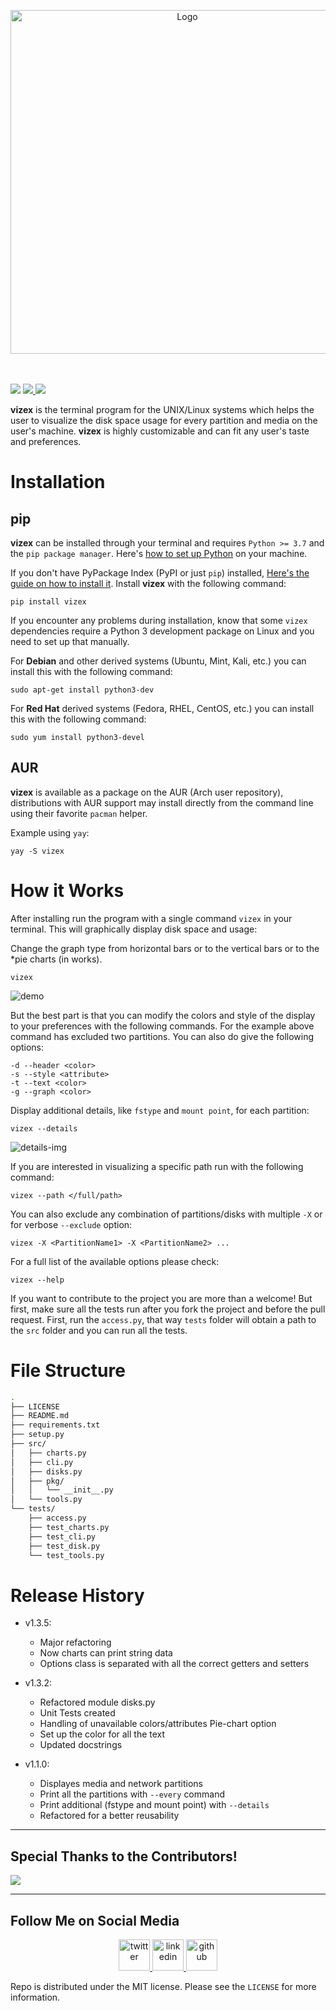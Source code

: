 <p align="center">
	<img title="Logo" src="https://i.imgur.com/Jt0V0ce.png" width=550>
	<br>
	<br>
	<br>
</p>
<p>
	<a href="https://pypi.org/project/vizex/"><img src="https://img.shields.io/github/v/release/bexxmodd/vizex?color=beige&style=flat-square"></a>
	<a href="https://paypal.me/bexxmodd?locale.x=en_US"><img src="https://img.shields.io/badge/donate-paypal-blue?style=flat"> </a>
	<a href="./LICENSE.md"><img src="https://img.shields.io/pypi/l/vizex?color=g&style=flat-square"></a>
</p>

**vizex** is the terminal program for the UNIX/Linux systems which helps the user to visualize the disk space usage for every partition and media on the user's machine. **vizex** is highly customizable and can fit any user's taste and preferences.



# Installation

## pip

**vizex** can be installed through your terminal and requires `Python >= 3.7` and the `pip package manager`. Here's [how to set up Python](https://realpython.com/installing-python/) on your machine.

If you don't have PyPackage Index (PyPI or just `pip`) installed, [Here's the guide on how to install it](https://www.tecmint.com/install-pip-in-linux/). Install **vizex** with the following command:
```
pip install vizex
```

If you encounter any problems during installation, know that some `vizex` dependencies require a Python 3 development package on Linux and you need to set up that manually.

For **Debian** and other derived systems (Ubuntu, Mint, Kali, etc.) you can install this with the following command:
```
sudo apt-get install python3-dev
```

For **Red Hat** derived systems (Fedora, RHEL, CentOS, etc.) you can install this with the following command:
```
sudo yum install python3-devel
```


## AUR
**vizex** is available as a package on the AUR (Arch user repository), distributions with AUR support may install directly from the command line using their favorite `pacman` helper.

Example using `yay`:
```
yay -S vizex
```

# How it Works

After installing run the program with a single command `vizex` in your terminal. This will graphically display disk space and usage:

Change the graph type from horizontal bars or to the vertical bars or to the *pie charts (in works).
```
vizex
```

![demo](https://i.imgur.com/OiPWWJf.png)

But the best part is that you can modify the colors and style of the display to your preferences with the following commands. For the example above command has excluded two partitions. You can also do give the following options:

```
-d --header <color>
-s --style <attribute>
-t --text <color>
-g --graph <color>
```

Display additional details, like `fstype` and `mount point`, for each partition:
```
vizex --details
```
![details-img](https://i.imgur.com/ThILQMo.png)

If you are interested in visualizing a specific path run with the following command:
```
vizex --path </full/path>
```

You can also exclude any combination of partitions/disks with multiple `-X` or for verbose `--exclude` option:
```
vizex -X <PartitionName1> -X <PartitionName2> ...
```

For a full list of the available options please check:
```
vizex --help
```

If you want to contribute to the project you are more than a welcome! But first, make sure all the tests run after you fork the project and before the pull request. First, run the `access.py`, that way `tests` folder will obtain a path to the `src` folder and you can run all the tests.

# File Structure

```bash
.
├── LICENSE
├── README.md
├── requirements.txt
├── setup.py
├── src/
│   ├── charts.py
│   ├── cli.py
│   ├── disks.py
│   ├── pkg/
│   │   └── __init__.py
│   └── tools.py
└── tests/
    ├── access.py
    ├── test_charts.py
    ├── test_cli.py
    ├── test_disk.py
    └── test_tools.py
```

# Release History
- v1.3.5:
	- Major refactoring
	- Now charts can print string data
	- Options class is separated with all the correct getters and setters
	
- v1.3.2:
	- Refactored module disks.py
	- Unit Tests created
	- Handling of unavailable colors/attributes Pie-chart option
	- Set up the color for all the text
	- Updated docstrings

- v1.1.0:
	- Displayes media and network partitions
	- Print all the partitions with `--every` command
	- Print additional (fstype and mount point) with `--details`
	- Refactored for a better reusability

----
## Special Thanks to the Contributors!

<a href="https://github.com/bexxmodd/vizex/graphs/contributors">
  <img src="https://contributors-img.web.app/image?repo=bexxmodd/vizex" />
</a>


------
## Follow Me on Social Media
<p align="center">
	<a href="https://www.twitter.com/bexxmodd">
        	<img alt="twitter" src="https://i.imgur.com/fFlVB1c.png" height=50>
	</a>
	<a href="https://www.linkedin.com/in/bmodebadze">
        	<img alt="linkedin" src="https://i.imgur.com/wcvwfoZ.png" height=50>
	</a>
	<a href="https://www.github.com/bexxmodd">
        	<img alt="github" src="https://i.imgur.com/gnDF5oQ.png" height=50>
	</a>
</p>


Repo is distributed under the MIT license. Please see the `LICENSE` for more information.
